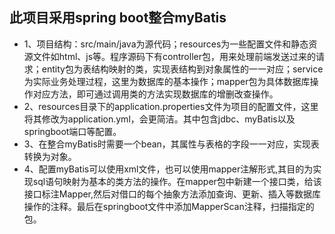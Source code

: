 ## 此项目采用spring boot整合myBatis
* 1、项目结构：src/main/java为源代码；resources为一些配置文件和静态资源文件如html、js等。程序源码下有controller包，用来处理前端发送过来的请求；entity包为表结构映射的类，实现表结构到对象属性的一一对应；service为实际业务处理过程，这里为数据库的基本操作；mapper包为具体数据库操作对应方法，即可通过调用类的方法实现数据库的增删改查操作。
* 2、resources目录下的application.properties文件为项目的配置文件，这里将其修改为application.yml，会更简洁。其中包含jdbc、myBatis以及springboot端口等配置。
* 3、在整合myBatis时需要一个bean，其属性与表格的字段一一对应，实现表转换为对象。
* 4、配置myBatis可以使用xml文件，也可以使用mapper注解形式,其目的为实现sql语句映射为基本的类方法的操作。在mapper包中新建一个接口类，给该接口标注Mapper,然后对借口的每个抽象方法添加查询、更新、插入等数据库操作的注释。最后在springboot文件中添加MapperScan注释，扫描指定的包。